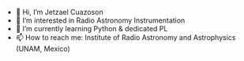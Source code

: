 - 👋 Hi, I’m Jetzael Cuazoson
- 👀 I’m interested in Radio Astronomy Instrumentation
- 🌱 I’m currently learning Python & dedicated PL
- 📫 How to reach me: Institute of Radio Astronomy and Astrophysics (UNAM, Mexico)

<!---
jetzacg/jetzacg is a ✨ special ✨ repository because its `README.md` (this file) appears on your GitHub profile.
You can click the Preview link to take a look at your changes.
--->
